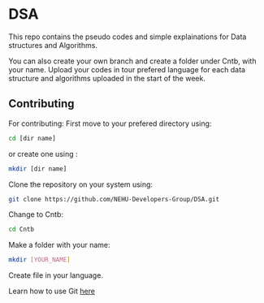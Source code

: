 # DSA
This repo contains the pseudo codes and simple explainations for Data structures and Algorithms.

You can also create your own branch and create a folder under Cntb, with your name. Upload your codes in tour prefered language for each data structure and algorithms uploaded in the start of the week.

## Contributing
For contributing:
First move to your prefered directory using:
```bash 
cd [dir name]
```
or create one using :
```bash
mkdir [dir name]
```
Clone the repository on your system using:
```bash 
git clone https://github.com/NEHU-Developers-Group/DSA.git
```
Change to Cntb:
```bash 
cd Cntb
```
Make a folder with your name:
```bash 
mkdir [YOUR_NAME]
```
Create file in your language.

Learn how to use Git [here](https://docs.github.com/en/free-pro-team@latest/github/using-git)


